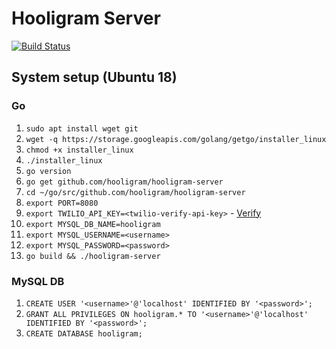 # Hooligram Server

[![Build Status](https://travis-ci.com/hooligram/hooligram-server.svg?branch=develop)](https://travis-ci.com/hooligram/hooligram-server)

## System setup (Ubuntu 18)

### Go

1. `sudo apt install wget git`
2. `wget -q https://storage.googleapis.com/golang/getgo/installer_linux`
3. `chmod +x installer_linux`
4. `./installer_linux`
5. `go version`
6. `go get github.com/hooligram/hooligram-server`
7. `cd ~/go/src/github.com/hooligram/hooligram-server`
8. `export PORT=8080`
9. `export TWILIO_API_KEY=<twilio-verify-api-key>` - [Verify](https://www.twilio.com/verify)
10. `export MYSQL_DB_NAME=hooligram`
11. `export MYSQL_USERNAME=<username>`
12. `export MYSQL_PASSWORD=<password>`
13. `go build && ./hooligram-server`

### MySQL DB

1. `CREATE USER '<username>'@'localhost' IDENTIFIED BY '<password>';`
2. `GRANT ALL PRIVILEGES ON hooligram.* TO '<username>'@'localhost' IDENTIFIED BY '<password>';`
3. `CREATE DATABASE hooligram;`
